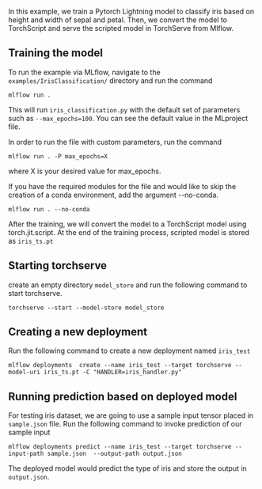 In this example, we train a Pytorch Lightning model to classify iris based on height and width of sepal and petal. Then, we convert the model to TorchScript 
and serve the scripted model in TorchServe from Mlflow. 

## Training the model

To run the example via MLflow, navigate to the `examples/IrisClassification/` directory and run the command

```
mlflow run .

```

This will run `iris_classification.py` with the default set of parameters such as `--max_epochs=100`. You can see the default value in the MLproject file.

In order to run the file with custom parameters, run the command

```
mlflow run . -P max_epochs=X
```

where X is your desired value for max_epochs.

If you have the required modules for the file and would like to skip the creation of a conda environment, add the argument --no-conda.

```
mlflow run . --no-conda
```

After the training, we will convert the model to a TorchScript model using torch.jit.script.
At the end of the training process, scripted model is stored as `iris_ts.pt`

## Starting torchserve

create an empty directory `model_store` and run the following command to start torchserve.

`torchserve --start --model-store model_store`

## Creating a new deployment

Run the following command to create a new deployment named `iris_test`

`mlflow deployments  create --name iris_test --target torchserve --model-uri iris_ts.pt -C "HANDLER=iris_handler.py"`


## Running prediction based on deployed model

For testing iris dataset, we are going to use a sample input tensor placed in `sample.json` file. 
Run the following command to invoke prediction of our sample input

`mlflow deployments predict --name iris_test --target torchserve --input-path sample.json  --output-path output.json`

The deployed model would predict the type of iris and store the output in `output.json`.

